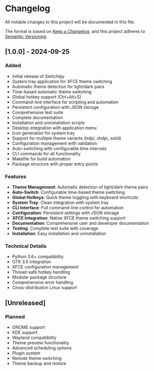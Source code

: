 # Changelog

All notable changes to this project will be documented in this file.

The format is based on [Keep a Changelog](https://keepachangelog.com/en/1.0.0/),
and this project adheres to [Semantic Versioning](https://semver.org/spec/v2.0.0.html).

## [1.0.0] - 2024-09-25

### Added
- Initial release of Switchipy
- System tray application for XFCE theme switching
- Automatic theme detection for light/dark pairs
- Time-based automatic theme switching
- Global hotkey support (Ctrl+Alt+S)
- Command-line interface for scripting and automation
- Persistent configuration with JSON storage
- Comprehensive test suite
- Complete documentation
- Installation and uninstallation scripts
- Desktop integration with application menu
- Icon generation for system tray
- Support for multiple theme variants (hdpi, xhdpi, solid)
- Configuration management with validation
- Auto-switching with configurable time intervals
- CLI commands for all functionality
- Makefile for build automation
- Package structure with proper entry points

### Features
- **Theme Management**: Automatic detection of light/dark theme pairs
- **Auto-Switch**: Configurable time-based theme switching
- **Global Hotkeys**: Quick theme toggling with keyboard shortcuts
- **System Tray**: Clean integration with system tray
- **CLI Interface**: Full command-line control for automation
- **Configuration**: Persistent settings with JSON storage
- **XFCE Integration**: Native XFCE theme switching support
- **Documentation**: Comprehensive user and developer documentation
- **Testing**: Complete test suite with coverage
- **Installation**: Easy installation and uninstallation

### Technical Details
- Python 3.6+ compatibility
- GTK 3.0 integration
- XFCE configuration management
- Thread-safe hotkey handling
- Modular package structure
- Comprehensive error handling
- Cross-distribution Linux support

## [Unreleased]

### Planned
- GNOME support
- KDE support
- Wayland compatibility
- Theme preview functionality
- Advanced scheduling options
- Plugin system
- Remote theme switching
- Theme backup and restore
